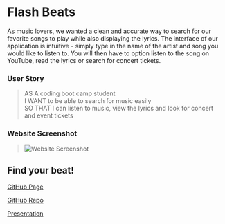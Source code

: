 # Flash Beats

As music lovers, we wanted a clean and accurate way to search for our favorite songs to play while also displaying the lyrics. The interface of our application is intuitive - simply type in the name of the artist and song you would like to listen to. You will then have to option listen to the song on YouTube, read the lyrics or search for concert tickets.

### User Story
>AS A coding boot camp student <br>
>I WANT to be able to search for music easily <br>
>SO THAT I can listen to music, view the lyrics and look for concert and event tickets <br>

### Website Screenshot
> ![Website Screenshot](https://github.com/TeamFlash1/music-app/blob/develop/assets/svg/website_screenshot.gif)

## Find your beat!

[GitHub Page](https://teamflash1.github.io/music-app)

[GitHub Repo](https://github.com/TeamFlash1/music-app)

[Presentation](https://github.com/TeamFlash1/music-app/blob/develop/assets/files/Team-Flash-Project-Presentation.ppt)
